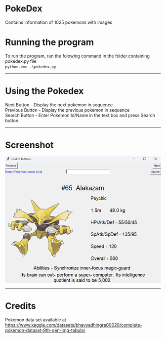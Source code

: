 # PokeDex
Contains information of 1025 pokemons with images

# Running the program
To run the program, run the folowing command in the folder containing pokedex.py file</br>
`python.exe .\pokedex.py`</br>

---
# Using the Pokedex
Next Button - Display the next pokemon in sequence</br>
Previous Button - Display the previous pokemon in sequence</br>
Search Button - Enter Pokemon Id/Name in the text box and press Search button.

---
# Screenshot
![Logo](sample.png)

---
# Credits
Pokemon data set available at</br>
https://www.kaggle.com/datasets/bhavyadhingra00020/complete-pokemon-dataset-9th-gen-img-tabular
